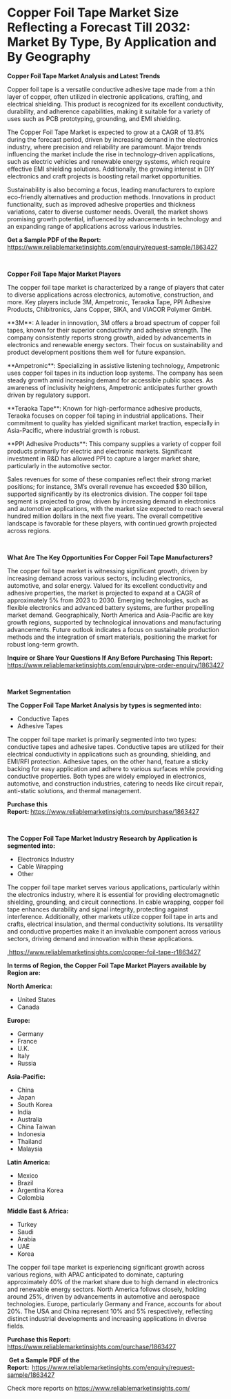 <p><h1>Copper Foil Tape Market Size Reflecting a Forecast Till 2032: Market By Type, By Application and By Geography</h1></p><p><strong>Copper Foil Tape Market Analysis and Latest Trends</strong></p>
<p><p>Copper foil tape is a versatile conductive adhesive tape made from a thin layer of copper, often utilized in electronic applications, crafting, and electrical shielding. This product is recognized for its excellent conductivity, durability, and adherence capabilities, making it suitable for a variety of uses such as PCB prototyping, grounding, and EMI shielding. </p><p>The Copper Foil Tape Market is expected to grow at a CAGR of 13.8% during the forecast period, driven by increasing demand in the electronics industry, where precision and reliability are paramount. Major trends influencing the market include the rise in technology-driven applications, such as electric vehicles and renewable energy systems, which require effective EMI shielding solutions. Additionally, the growing interest in DIY electronics and craft projects is boosting retail market opportunities. </p><p>Sustainability is also becoming a focus, leading manufacturers to explore eco-friendly alternatives and production methods. Innovations in product functionality, such as improved adhesive properties and thickness variations, cater to diverse customer needs. Overall, the market shows promising growth potential, influenced by advancements in technology and an expanding range of applications across various industries.</p></p>
<p><strong>Get a Sample PDF of the Report:&nbsp;</strong> <a href="https://www.reliablemarketinsights.com/enquiry/request-sample/1863427?utm_campaign=2981&utm_medium=2&utm_source=Github&utm_content=ia&utm_term=01042025&utm_id=copper-foil-tape">https://www.reliablemarketinsights.com/enquiry/request-sample/1863427</a></p>
<p>&nbsp;</p>
<p><strong>Copper Foil Tape Major Market Players</strong></p>
<p><p>The copper foil tape market is characterized by a range of players that cater to diverse applications across electronics, automotive, construction, and more. Key players include 3M, Ampetronic, Teraoka Tape, PPI Adhesive Products, Chibitronics, Jans Copper, SIKA, and VIACOR Polymer GmbH.</p><p>**3M**: A leader in innovation, 3M offers a broad spectrum of copper foil tapes, known for their superior conductivity and adhesive strength. The company consistently reports strong growth, aided by advancements in electronics and renewable energy sectors. Their focus on sustainability and product development positions them well for future expansion.</p><p>**Ampetronic**: Specializing in assistive listening technology, Ampetronic uses copper foil tapes in its induction loop systems. The company has seen steady growth amid increasing demand for accessible public spaces. As awareness of inclusivity heightens, Ampetronic anticipates further growth driven by regulatory support.</p><p>**Teraoka Tape**: Known for high-performance adhesive products, Teraoka focuses on copper foil taping in industrial applications. Their commitment to quality has yielded significant market traction, especially in Asia-Pacific, where industrial growth is robust.</p><p>**PPI Adhesive Products**: This company supplies a variety of copper foil products primarily for electric and electronic markets. Significant investment in R&D has allowed PPI to capture a larger market share, particularly in the automotive sector.</p><p>Sales revenues for some of these companies reflect their strong market positions; for instance, 3M’s overall revenue has exceeded $30 billion, supported significantly by its electronics division. The copper foil tape segment is projected to grow, driven by increasing demand in electronics and automotive applications, with the market size expected to reach several hundred million dollars in the next five years. The overall competitive landscape is favorable for these players, with continued growth projected across regions.</p></p>
<p>&nbsp;</p>
<p><strong>What Are The Key Opportunities For Copper Foil Tape Manufacturers?</strong></p>
<p><p>The copper foil tape market is witnessing significant growth, driven by increasing demand across various sectors, including electronics, automotive, and solar energy. Valued for its excellent conductivity and adhesive properties, the market is projected to expand at a CAGR of approximately 5% from 2023 to 2030. Emerging technologies, such as flexible electronics and advanced battery systems, are further propelling market demand. Geographically, North America and Asia-Pacific are key growth regions, supported by technological innovations and manufacturing advancements. Future outlook indicates a focus on sustainable production methods and the integration of smart materials, positioning the market for robust long-term growth.</p></p>
<p><strong>Inquire or Share Your Questions If Any Before Purchasing This Report:</strong> <a href="https://www.reliablemarketinsights.com/enquiry/pre-order-enquiry/1863427?utm_campaign=2981&utm_medium=2&utm_source=Github&utm_content=ia&utm_term=01042025&utm_id=copper-foil-tape">https://www.reliablemarketinsights.com/enquiry/pre-order-enquiry/1863427</a></p>
<p>&nbsp;</p>
<p><strong>Market Segmentation</strong></p>
<p><strong>The Copper Foil Tape Market Analysis by types is segmented into:</strong></p>
<p><ul><li>Conductive Tapes</li><li>Adhesive Tapes</li></ul></p>
<p><p>The copper foil tape market is primarily segmented into two types: conductive tapes and adhesive tapes. Conductive tapes are utilized for their electrical conductivity in applications such as grounding, shielding, and EMI/RFI protection. Adhesive tapes, on the other hand, feature a sticky backing for easy application and adhere to various surfaces while providing conductive properties. Both types are widely employed in electronics, automotive, and construction industries, catering to needs like circuit repair, anti-static solutions, and thermal management.</p></p>
<p><strong>Purchase this Report:&nbsp;</strong><a href="https://www.reliablemarketinsights.com/purchase/1863427?utm_campaign=2981&utm_medium=2&utm_source=Github&utm_content=ia&utm_term=01042025&utm_id=copper-foil-tape">https://www.reliablemarketinsights.com/purchase/1863427</a></p>
<p>&nbsp;</p>
<p><strong>The Copper Foil Tape Market Industry Research by Application is segmented into:</strong></p>
<p><ul><li>Electronics Industry</li><li>Cable Wrapping</li><li>Other</li></ul></p>
<p><p>The copper foil tape market serves various applications, particularly within the electronics industry, where it is essential for providing electromagnetic shielding, grounding, and circuit connections. In cable wrapping, copper foil tape enhances durability and signal integrity, protecting against interference. Additionally, other markets utilize copper foil tape in arts and crafts, electrical insulation, and thermal conductivity solutions. Its versatility and conductive properties make it an invaluable component across various sectors, driving demand and innovation within these applications.</p></p>
<p><a href="https://www.reliablemarketinsights.com/copper-foil-tape-r1863427?utm_campaign=2981&utm_medium=2&utm_source=Github&utm_content=ia&utm_term=01042025&utm_id=copper-foil-tape">&nbsp;https://www.reliablemarketinsights.com/copper-foil-tape-r1863427</a></p>
<p><strong>In terms of Region, the Copper Foil Tape Market Players available by Region are:</strong></p>
<p>
    <p> <strong> North America: </strong>
        <ul>
            <li>United States</li>
            <li>Canada</li>
        </ul>
        </p> 
    <p> <strong> Europe: </strong>
        <ul>
            <li>Germany</li>
            <li>France</li>
            <li>U.K.</li>
            <li>Italy</li>
            <li>Russia</li>
        </ul>
        </p> 
    <p> <strong> Asia-Pacific: </strong>
        <ul>
            <li>China</li>
            <li>Japan</li>
            <li>South Korea</li>
            <li>India</li>
            <li>Australia</li>
            <li>China Taiwan</li>
            <li>Indonesia</li>
            <li>Thailand</li>
            <li>Malaysia</li>
        </ul>
        </p> 
    <p> <strong> Latin America: </strong>
        <ul>
            <li>Mexico</li>
            <li>Brazil</li>
            <li>Argentina Korea</li>
            <li>Colombia</li>
        </ul>
        </p> 
    <p> <strong> Middle East & Africa: </strong>
        <ul>
            <li>Turkey</li>
            <li>Saudi</li>
            <li>Arabia</li>
            <li>UAE</li>
            <li>Korea</li>
        </ul>
    </p>
    </p>
<p><p>The copper foil tape market is experiencing significant growth across various regions, with APAC anticipated to dominate, capturing approximately 40% of the market share due to high demand in electronics and renewable energy sectors. North America follows closely, holding around 25%, driven by advancements in automotive and aerospace technologies. Europe, particularly Germany and France, accounts for about 20%. The USA and China represent 10% and 5% respectively, reflecting distinct industrial developments and increasing applications in diverse fields.</p></p>
<p><strong>Purchase this Report: </strong><a href="https://www.reliablemarketinsights.com/purchase/1863427?utm_campaign=2981&utm_medium=2&utm_source=Github&utm_content=ia&utm_term=01042025&utm_id=copper-foil-tape">https://www.reliablemarketinsights.com/purchase/1863427</a></p>
<p>&nbsp;<strong>Get a Sample PDF of the Report:&nbsp;&nbsp;</strong><a href="https://www.reliablemarketinsights.com/enquiry/request-sample/1863427?utm_campaign=2981&utm_medium=2&utm_source=Github&utm_content=ia&utm_term=01042025&utm_id=copper-foil-tape">https://www.reliablemarketinsights.com/enquiry/request-sample/1863427</a></p>
<p><strong></strong></p>
<p>Check more reports on <a href="https://www.reliablemarketinsights.com/?utm_campaign=2981&utm_medium=2&utm_source=Github&utm_content=ia&utm_term=01042025&utm_id=copper-foil-tape">https://www.reliablemarketinsights.com/</a></p>